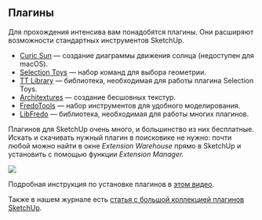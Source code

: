 ## Плагины

Для прохождения интенсива вам понадобятся плагины. Они расширяют возможности стандартных инструментов SketchUp.

- [Curic Sun](https://extensions.sketchup.com/extension/49b56362-ada6-4bde-8213-8c68eb7763d1/curic-sun) — создание диаграммы движения солнца (недоступен для macOS).
- [Selection Toys](https://extensions.sketchup.com/extension/c9266b2c-0b55-4d21-a0a4-72e23b8a0fb4/selection-toys) — набор команд для выбора геометрии.
- [TT Library](https://extensions.sketchup.com/extension/c03a2b93-3365-4ef1-95f4-f35158757622/tt-lib) — библиотека, необходимая для работы плагина Selection Toys.
- [Architextures](https://extensions.sketchup.com/extension/1a0e0f80-7186-48da-8dd4-f6337dac0873/architextures-for-sketch-up) — создание бесшовных текстур.
- [FredoTools](https://extensions.sketchup.com/extension/85a09be6-f2b9-4a73-b61e-04a87ecc269b/fredo-tools) — набор инструментов для удобного моделирования.
- [LibFredo](https://extensions.sketchup.com/extension/d2ec43ff-801b-481a-be36-bb44b35b0eaa/lib-fredo6) — библиотека, необходимая для работы многих плагинов.

Плагинов для SketchUp очень много, и большинство из них бесплатные. Искать и скачивать нужный плагин в поисковике не нужно: почти любой можно найти в окне _Extension Warehouse_ прямо в SketchUp и установить с помощью функции _Extension Manager._

![](/img/SLT_10/1647596084__D0_A1_D0_BD_D0_B8_D0_BC_D0_BE_D0_BA_20_D1_8D_D0_BA_D1_80_D0_B0_D0_BD_D0_B0_202022-03-16_20_D0_B2_2019.17.55.png)

Подробная инструкция по установке плагинов в [этом видео](https://www.youtube.com/watch?v=eJ_HQ86xKJo).

Также в нашем журнале есть [статья с большой коллекцией плагинов SketchUp](https://softculture.cc/blog/entries/articles/kollektsiya-plaginov-sketch-up).

